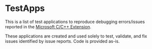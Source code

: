# TestApps

This is a list of test applications to reproduce debugging errors/issues reported in the [Microsoft C/C++ Extension](https://github.com/microsoft/vscode-cpptools).

These applications are created and used solely to test, validate, and fix issues identified by issue reports. Code is provided as-is.